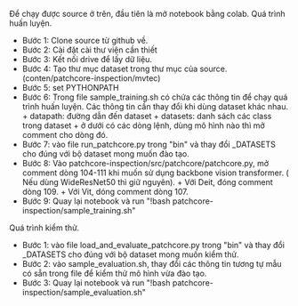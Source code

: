 Để chạy được source ở trên, đầu tiên là mở notebook bằng colab. 
Quá trình huấn luyện.
- Bước 1: Clone source từ github về.
- Bước 2: Cài đặt cài thư viện cần thiết
- Bước 3: Kết nối drive để lấy dữ liệu.
- Bước 4: Tạo thư mục dataset trong thư mục của source. (conten/patchcore-inspection/mvtec)
- Bước 5: set PYTHONPATH
- Bước 6: Trong file sample_training.sh có chứa các thông tin để chạy quá trình huấn luyện. Các thông tin cần thay đổi khi dùng dataset khác nhau.
        + datapath: đường dẫn đến dataset
        + datasets: danh sách các class trong dataset
        + ở dưới có các dòng lệnh, dùng mô hình nào thì mở comment cho dòng đó.
- Bước 7: vào file run_patchcore.py trong "bin" và thay đổi _DATASETS  cho đúng với bộ dataset mong muốn đào tạo.
- Bước 8: Vào patchcore-inspection/src/patchcore/patchcore.py, mở comment dòng 104-111 khi muốn sử dụng backbone vision transformer. ( Nếu dùng WideResNet50 thì giữ nguyên).
        + Với Deit, đóng comment dòng 109.
        + Với Vit, dóng comment dòng 107.
- Bước 9: Quay lại notebook và run "!bash patchcore-inspection/sample_training.sh"

Quá trình kiểm thử.
- Bước 1: vào file load_and_evaluate_patchcore.py trong "bin" và thay đổi _DATASETS  cho đúng với bộ dataset mong muốn kiểm thử.
- Bước 2: vào sample_evaluation.sh, thay đổi các thông tin tương tự mẫu có sẵn trong file để kiểm thử mô hình vừa đào tạo.
- Bước 3: Quay lại notebook và run "!bash patchcore-inspection/sample_evaluation.sh"
